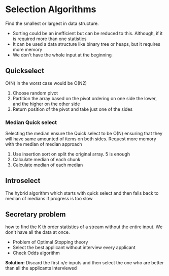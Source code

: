 # Selection Algorithms
Find the smallest or largest in data structure. 
* Sorting could be an inefficient but can be reduced to this. Although, 
if it is required more than one statistics
* It can be used a data structure like binary tree or heaps, 
but it requires more memory
* We don't have the whole input at the beginning
## Quickselect
O(N) in the worst case would be O(N2)
1. Choose random pivot
2. Partition the array based on the pivot ordering
on one side the lower, and the higher on the other side
3. Return position of the pivot and take just one of the sides
### Median Quick select
Selecting the median ensure the Quick select to be O(N)
ensuring that they will have same amounted of items on both
sides. Request more memory with the median of median approach
1. Use insertion sort on split the original array. 5 is enough
2. Calculate median of each chunk
3. Calculate median of each median
## Introselect
 The hybrid algorithm which starts with quick select and then 
 falls back to median of medians if progress is too slow
## Secretary problem
how to find the K th order statistics of a stream without 
the entire input. We don't have all the data at once.
* Problem of Optimal Stopping theory
* Select the best applicant without interview every applicant
* Check Odds algorithm

<b>Solution:</b>
Discard the first n/e inputs and then select the one who 
are better than all the applicants interviewed